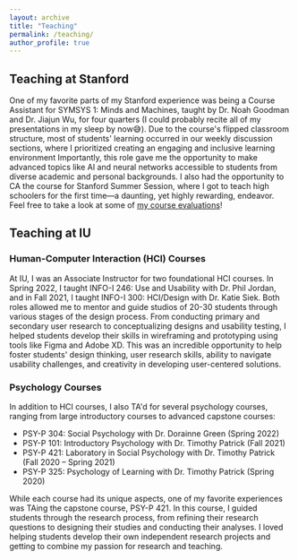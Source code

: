 ```yaml
---
layout: archive
title: "Teaching"
permalink: /teaching/
author_profile: true
---
```


## Teaching at Stanford

One of my favorite parts of my Stanford experience was being a Course Assistant for SYMSYS 1: Minds and Machines, taught by Dr. Noah Goodman and Dr. Jiajun Wu, for four quarters (I could probably recite all of my presentations in my sleep by now😅). Due to the course's flipped classroom structure, most of students' learning occurred in our weekly discussion sections, where I prioritized creating an engaging and inclusive learning environment Importantly, this role gave me the opportunity to make advanced topics like AI and neural networks accessible to students from diverse academic and personal backgrounds. I also had the opportunity to CA the course for Stanford Summer Session, where I got to teach high schoolers for the first time—a daunting, yet highly rewarding, endeavor. Feel free to take a look at some of [my course evaluations](https://drive.google.com/drive/folders/1YHufwyFeL9_lPZ-Nur-bmeZYr0i8ut8X?usp=drive_link)! 

## Teaching at IU
### Human-Computer Interaction (HCI) Courses
At IU, I was an Associate Instructor for two foundational HCI courses. In Spring 2022, I taught INFO-I 246: Use and Usability with Dr. Phil Jordan, and in Fall 2021, I taught INFO-I 300: HCI/Design with Dr. Katie Siek. Both roles allowed me to mentor and guide studios of 20-30 students through various stages of the design process. From conducting primary and secondary user research to conceptualizing designs and usability testing, I helped students develop their skills in wireframing and prototyping using tools like Figma and Adobe XD. This was an incredible opportunity to help foster students'  design thinking, user research skills, ability to navigate usability challenges, and creativity in developing user-centered solutions.

### Psychology Courses
In addition to HCI courses, I also TA'd for several psychology courses, ranging from large introductory courses to advanced capstone courses:
* PSY-P 304: Social Psychology with Dr. Dorainne Green (Spring 2022)
* PSY-P 101: Introductory Psychology with Dr. Timothy Patrick (Fall 2021)
* PSY-P 421: Laboratory in Social Psychology with Dr. Timothy Patrick (Fall 2020 – Spring 2021)
* PSY-P 325: Psychology of Learning with Dr. Timothy Patrick (Spring 2020)

 While each course had its unique aspects, one of my favorite experiences was TAing the capstone course, PSY-P 421. In this course, I guided students through the research process, from refining their research questions to designing their studies and conducting their analyses. I loved helping students develop their own independent research projects and getting to combine my passion for research and teaching.


